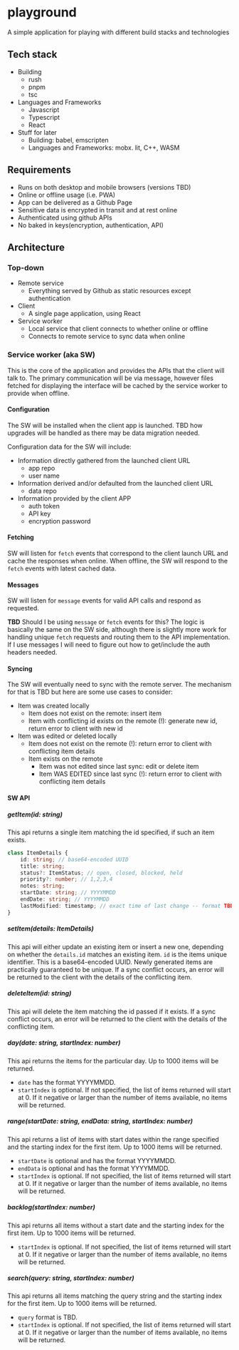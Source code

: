 # playground
A simple application for playing with different build stacks and technologies

## Tech stack

- Building
  - rush
  - pnpm
  - tsc
- Languages and Frameworks
  - Javascript
  - Typescript
  - React
- Stuff for later
  - Building: babel, emscripten
  - Languages and Frameworks: mobx. lit, C++, WASM

## Requirements

- Runs on both desktop and mobile browsers (versions TBD)
- Online or offline usage (i.e. PWA)
- App can be delivered as a Github Page
- Sensitive data is encrypted in transit and at rest online
- Authenticated using github APIs
- No baked in keys(encryption, authentication, API)

## Architecture

### Top-down

- Remote service
  - Everything served by Github as static resources except authentication
- Client
  - A single page application, using React
- Service worker
  - Local service that client connects to whether online or offline
  - Connects to remote service to sync data when online

### Service worker (aka SW)

This is the core of the application and provides the APIs that the client will talk to. The primary communication will be via message, however files fetched for displaying the interface will be cached by the service worker to provide when offline.

#### Configuration

The SW will be installed when the client app is launched. TBD how upgrades will be handled as there may be data migration needed.

Configuration data for the SW will include:

- Information directly gathered from the launched client URL
  - app repo
  - user name
- Information derived and/or defaulted from the launched client URL
  - data repo
- Information provided by the client APP
  - auth token
  - API key
  - encryption password

#### Fetching

SW will listen for `fetch` events that correspond to the client launch URL and cache the responses when online. When offline, the SW will respond to the `fetch` events with latest cached data.

#### Messages

SW will listen for `message` events for valid API calls and respond as requested.

**TBD** Should I be using `message` or `fetch` events for this? The logic is basically the same on the SW side, although there is slightly more work for handling unique `fetch` requests and routing them to the API implementation. If I use messages I will need to figure out how to get/include the auth headers needed.

#### Syncing

The SW will eventually need to sync with the remote server. The mechanism for that is TBD but here are some use cases to consider:

- Item was created locally
  - Item does not exist on the remote: insert item
  - Item with conflicting id exists on the remote (!): generate new id, return error to client with new id
- Item was edited or deleted locally
  - Item does not exist on the remote (!): return error to client with conflicting item details
  - Item exists on the remote
    - Item was not edited since last sync: edit or delete item
    - Item WAS EDITED since last sync (!): return error to client with conflicting item details

#### SW API

##### ***getItem(id: string)***

This api returns a single item matching the id specified, if such an item exists.

``` ts
class ItemDetails {
    id: string; // base64-encoded UUID
    title: string;
    status?: ItemStatus; // open, closed, blocked, held
    priority?: number; // 1,2,3,4
    notes: string;
    startDate: string; // YYYYMMDD
    endDate: string; // YYYYMMDD
    lastModified: timestamp; // exact time of last change -- format TBD
}
```

##### ***setItem(details: ItemDetails)***

This api will either update an existing item or insert a new one, depending on whether the `details.id` matches an existing item. `id` is the items unique identifier. This is a base64-encoded UUID. Newly generated items are practically guaranteed to be unique. If a sync conflict occurs, an error will be returned to the client with the details of the conflicting item.

##### ***deleteItem(id: string)***

This api will delete the item matching the id passed if it exists. If a sync conflict occurs, an error will be returned to the client with the details of the conflicting item.

##### ***day(date: string, startIndex: number)***

This api returns the items for the particular day. Up to 1000 items will be returned.

- `date` has the format YYYYMMDD.
- `startIndex` is optional. If not specified, the list of items returned will start at 0. If it negative or larger than the number of items available, no items will be returned.

##### ***range(startDate: string, endData: string, startIndex: number)***

This api returns a list of items with start dates within the range specified and the starting index for the first item. Up to 1000 items will be returned.

- `startDate` is optional and has the format YYYYMMDD.
- `endData` is optional and has the format YYYYMMDD.
- `startIndex` is optional. If not specified, the list of items returned will start at 0. If it negative or larger than the number of items available, no items will be returned.

##### ***backlog(startIndex: number)***

This api returns all items without a start date and the starting index for the first item. Up to 1000 items will be returned.

- `startIndex` is optional. If not specified, the list of items returned will start at 0. If it negative or larger than the number of items available, no items will be returned.


##### ***search(query: string, startIndex: number)***

This api returns all items matching the query string and the starting index for the first item. Up to 1000 items will be returned.

- `query` format is TBD.
- `startIndex` is optional. If not specified, the list of items returned will start at 0. If it negative or larger than the number of items available, no items will be returned.
